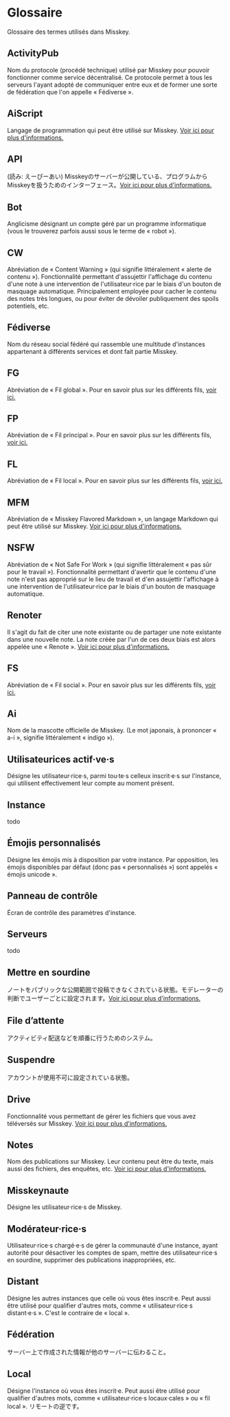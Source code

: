 # Glossaire
Glossaire des termes utilisés dans Misskey.

## ActivityPub
Nom du protocole (procédé technique) utilisé par Misskey pour pouvoir fonctionner comme service décentralisé. Ce protocole permet à tous les serveurs l'ayant adopté de communiquer entre eux et de former une sorte de fédération que l'on appelle « Fédiverse ».

## AiScript
Langage de programmation qui peut être utilisé sur Misskey. [Voir ici pour plus d'informations.](../advanced/aiscript)

## API
(読み: えーぴーあい) Misskeyのサーバーが公開している、プログラムからMisskeyを扱うためのインターフェース。[Voir ici pour plus d'informations. ](../advanced/api)

## Bot
Anglicisme désignant un compte géré par un programme informatique (vous le trouverez parfois aussi sous le terme de « robot »).

## CW
Abréviation de « Content Warning » (qui signifie littéralement « alerte de contenu »). Fonctionnalité permettant d'assujettir l'affichage du contenu d'une note à une intervention de l'utilisateur·rice par le biais d'un bouton de masquage automatique. Principalement employée pour cacher le contenu des notes très longues, ou pour éviter de dévoiler publiquement des spoils potentiels, etc.

## Fédiverse
Nom du réseau social fédéré qui rassemble une multitude d'instances appartenant à différents services et dont fait partie Misskey.

## FG
Abréviation de « Fil global ». Pour en savoir plus sur les différents fils, [voir ici.](../features/timeline)

## FP
Abréviation de « Fil principal ». Pour en savoir plus sur les différents fils, [voir ici.](../features/timeline)

## FL
Abréviation de « Fil local ». Pour en savoir plus sur les différents fils, [voir ici.](../features/timeline)

## MFM
Abréviation de « Misskey Flavored Markdown », un langage Markdown qui peut être utilisé sur Misskey. [Voir ici pour plus d'informations.](../features/mfm)

## NSFW
Abréviation de « Not Safe For Work » (qui signifie littéralement « pas sûr pour le travail »). Fonctionnalité permettant d'avertir que le contenu d'une note n'est pas approprié sur le lieu de travail et d'en assujettir l'affichage à une intervention de l'utilisateur·rice par le biais d'un bouton de masquage automatique.

## Renoter
Il s'agit du fait de citer une note existante ou de partager une note existante dans une nouvelle note. La note créée par l'un de ces deux biais est alors appelée une « Renote ». [Voir ici pour plus d'informations.](../features/note)

## FS
Abréviation de « Fil social ». Pour en savoir plus sur les différents fils, [voir ici.](../features/timeline)

## Ai
Nom de la mascotte officielle de Misskey. (Le mot japonais, à prononcer « a-i », signifie littéralement « indigo »).

## Utilisateurices actif·ve·s
Désigne les utilisateur·rice·s, parmi tou·te·s celleux inscrit·e·s sur l'instance, qui utilisent effectivement leur compte au moment présent.

## Instance
todo

## Émojis personnalisés
Désigne les émojis mis à disposition par votre instance. Par opposition, les émojis disponibles par défaut (donc pas « personnalisés ») sont appelés « émojis unicode ».

## Panneau de contrôle
Écran de contrôle des paramètres d'instance.

## Serveurs
todo

## Mettre en sourdine
ノートをパブリックな公開範囲で投稿できなくされている状態。モデレーターの判断でユーザーごとに設定されます。[Voir ici pour plus d'informations. ](../features/silence)

## File d’attente
アクティビティ配送などを順番に行うためのシステム。

## Suspendre
アカウントが使用不可に設定されている状態。

## Drive
Fonctionnalité vous permettant de gérer les fichiers que vous avez téléversés sur Misskey. [Voir ici pour plus d'informations. ](../features/drive)

## Notes
Nom des publications sur Misskey. Leur contenu peut être du texte, mais aussi des fichiers, des enquêtes, etc. [Voir ici pour plus d'informations.](../features/note)

## Misskeynaute
Désigne les utilisateur·rice·s de Misskey.

## Modérateur·rice·s
Utilisateur·rice·s chargé·e·s de gérer la communauté d'une instance, ayant autorité pour désactiver les comptes de spam, mettre des utilisateur·rice·s en sourdine, supprimer des publications inappropriées, etc.

## Distant
Désigne les autres instances que celle où vous êtes inscrit·e. Peut aussi être utilisé pour qualifier d'autres mots, comme « utilisateur·rice·s distant·e·s ». C'est le contraire de « local ».

## Fédération
サーバー上で作成された情報が他のサーバーに伝わること。

## Local
Désigne l'instance où vous êtes inscrit·e. Peut aussi être utilisé pour qualifier d'autres mots, comme « utilisateur·rice·s locaux·cales » ou « fil local ». リモートの逆です。
